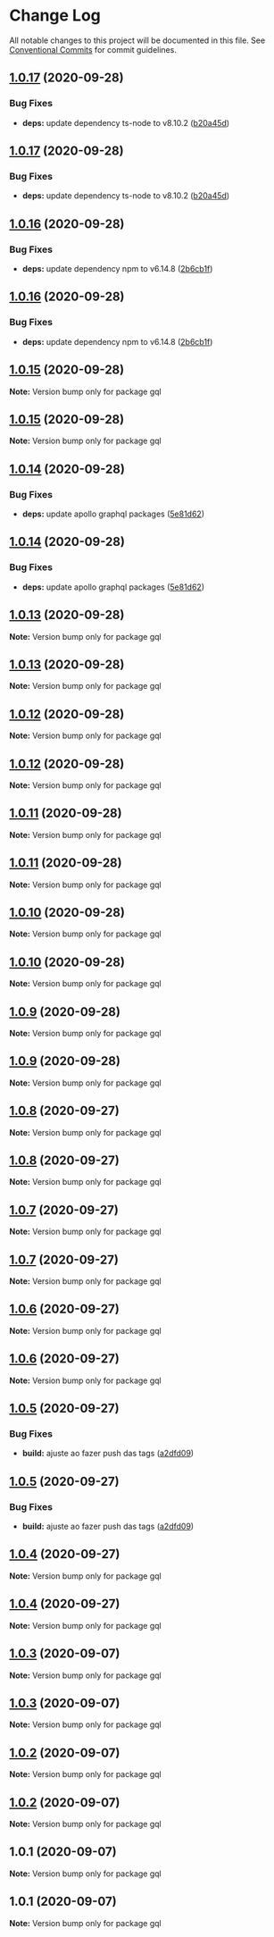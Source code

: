 # Change Log

All notable changes to this project will be documented in this file.
See [Conventional Commits](https://conventionalcommits.org) for commit guidelines.

## [1.0.17](https://github.com/LeoFalco/gql/compare/v1.0.16...v1.0.17) (2020-09-28)


### Bug Fixes

* **deps:** update dependency ts-node to v8.10.2 ([b20a45d](https://github.com/LeoFalco/gql/commit/b20a45d4542a79848384029a7930a4f836162245))





## [1.0.17](https://github.com/LeoFalco/gql/compare/v1.0.16...v1.0.17) (2020-09-28)


### Bug Fixes

* **deps:** update dependency ts-node to v8.10.2 ([b20a45d](https://github.com/LeoFalco/gql/commit/b20a45d4542a79848384029a7930a4f836162245))





## [1.0.16](https://github.com/LeoFalco/gql/compare/v1.0.15...v1.0.16) (2020-09-28)


### Bug Fixes

* **deps:** update dependency npm to v6.14.8 ([2b6cb1f](https://github.com/LeoFalco/gql/commit/2b6cb1f7a5ebaf333f2ad22a01493231e886c5ee))





## [1.0.16](https://github.com/LeoFalco/gql/compare/v1.0.15...v1.0.16) (2020-09-28)


### Bug Fixes

* **deps:** update dependency npm to v6.14.8 ([2b6cb1f](https://github.com/LeoFalco/gql/commit/2b6cb1f7a5ebaf333f2ad22a01493231e886c5ee))





## [1.0.15](https://github.com/LeoFalco/gql/compare/v1.0.14...v1.0.15) (2020-09-28)

**Note:** Version bump only for package gql





## [1.0.15](https://github.com/LeoFalco/gql/compare/v1.0.14...v1.0.15) (2020-09-28)

**Note:** Version bump only for package gql





## [1.0.14](https://github.com/LeoFalco/gql/compare/v1.0.13...v1.0.14) (2020-09-28)


### Bug Fixes

* **deps:** update apollo graphql packages ([5e81d62](https://github.com/LeoFalco/gql/commit/5e81d6206cb80fe398c4d00f6f86852eef472a43))





## [1.0.14](https://github.com/LeoFalco/gql/compare/v1.0.13...v1.0.14) (2020-09-28)


### Bug Fixes

* **deps:** update apollo graphql packages ([5e81d62](https://github.com/LeoFalco/gql/commit/5e81d6206cb80fe398c4d00f6f86852eef472a43))





## [1.0.13](https://github.com/LeoFalco/gql/compare/v1.0.12...v1.0.13) (2020-09-28)

**Note:** Version bump only for package gql





## [1.0.13](https://github.com/LeoFalco/gql/compare/v1.0.12...v1.0.13) (2020-09-28)

**Note:** Version bump only for package gql





## [1.0.12](https://github.com/LeoFalco/gql/compare/v1.0.11...v1.0.12) (2020-09-28)

**Note:** Version bump only for package gql





## [1.0.12](https://github.com/LeoFalco/gql/compare/v1.0.11...v1.0.12) (2020-09-28)

**Note:** Version bump only for package gql





## [1.0.11](https://github.com/LeoFalco/gql/compare/v1.0.10...v1.0.11) (2020-09-28)

**Note:** Version bump only for package gql





## [1.0.11](https://github.com/LeoFalco/gql/compare/v1.0.10...v1.0.11) (2020-09-28)

**Note:** Version bump only for package gql





## [1.0.10](https://github.com/LeoFalco/gql/compare/v1.0.9...v1.0.10) (2020-09-28)

**Note:** Version bump only for package gql





## [1.0.10](https://github.com/LeoFalco/gql/compare/v1.0.9...v1.0.10) (2020-09-28)

**Note:** Version bump only for package gql





## [1.0.9](https://github.com/LeoFalco/gql/compare/v1.0.8...v1.0.9) (2020-09-28)

**Note:** Version bump only for package gql





## [1.0.9](https://github.com/LeoFalco/gql/compare/v1.0.8...v1.0.9) (2020-09-28)

**Note:** Version bump only for package gql





## [1.0.8](https://github.com/LeoFalco/gql/compare/v1.0.7...v1.0.8) (2020-09-27)

**Note:** Version bump only for package gql





## [1.0.8](https://github.com/LeoFalco/gql/compare/v1.0.7...v1.0.8) (2020-09-27)

**Note:** Version bump only for package gql





## [1.0.7](https://github.com/LeoFalco/gql/compare/v1.0.6...v1.0.7) (2020-09-27)

**Note:** Version bump only for package gql





## [1.0.7](https://github.com/LeoFalco/gql/compare/v1.0.6...v1.0.7) (2020-09-27)

**Note:** Version bump only for package gql





## [1.0.6](https://github.com/LeoFalco/gql/compare/v1.0.5...v1.0.6) (2020-09-27)

**Note:** Version bump only for package gql





## [1.0.6](https://github.com/LeoFalco/gql/compare/v1.0.5...v1.0.6) (2020-09-27)

**Note:** Version bump only for package gql





## [1.0.5](https://github.com/LeoFalco/gql/compare/v1.0.4...v1.0.5) (2020-09-27)


### Bug Fixes

* **build:** ajuste ao fazer push das tags ([a2dfd09](https://github.com/LeoFalco/gql/commit/a2dfd0941633db93757f486905fb6a6269daf9d7))





## [1.0.5](https://github.com/LeoFalco/gql/compare/v1.0.4...v1.0.5) (2020-09-27)


### Bug Fixes

* **build:** ajuste ao fazer push das tags ([a2dfd09](https://github.com/LeoFalco/gql/commit/a2dfd0941633db93757f486905fb6a6269daf9d7))





## [1.0.4](https://github.com/LeoFalco/gql/compare/v1.0.3...v1.0.4) (2020-09-27)

**Note:** Version bump only for package gql





## [1.0.4](https://github.com/LeoFalco/gql/compare/v1.0.3...v1.0.4) (2020-09-27)

**Note:** Version bump only for package gql





## [1.0.3](https://github.com/LeoFalco/gql/compare/v1.0.2...v1.0.3) (2020-09-07)

**Note:** Version bump only for package gql

## [1.0.3](https://github.com/LeoFalco/gql/compare/v1.0.2...v1.0.3) (2020-09-07)

**Note:** Version bump only for package gql

## [1.0.2](https://github.com/LeoFalco/gql/compare/v1.0.1...v1.0.2) (2020-09-07)

**Note:** Version bump only for package gql

## [1.0.2](https://github.com/LeoFalco/gql/compare/v1.0.1...v1.0.2) (2020-09-07)

**Note:** Version bump only for package gql

## 1.0.1 (2020-09-07)

**Note:** Version bump only for package gql

## 1.0.1 (2020-09-07)

**Note:** Version bump only for package gql
